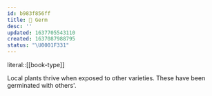 ```yaml
---
id: b983f856ff
title: 🍵 Germ
desc: ''
updated: 1637705543110
created: 1637087988795
status: "\U0001F331"
---
```


literal::[[book-type]]


Local plants thrive when exposed to other varieties. These have been germinated with others'.
